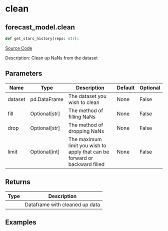 # clean

## forecast_model.clean

```python
def get_stars_history(repo: str):
```
[Source Code](https://github.com/OpenBB-finance/OpenBBTerminal/tree/main/openbb_terminal/forecast/forecast_model.py#L87)

Description: Clean up NaNs from the dataset

## Parameters

| Name | Type | Description | Default | Optional |
| ---- | ---- | ----------- | ------- | -------- |
| dataset | pd.DataFrame | The dataset you wish to clean | None | False |
| fill | Optional[str] | The method of filling NaNs | None | False |
| drop | Optional[str] | The method of dropping NaNs | None | False |
| limit | Optional[int] | The maximum limit you wish to apply that can be forward or backward filled | None | False |

## Returns

| Type | Description |
| ---- | ----------- |
|  | Dataframe with cleaned up data |

## Examples


